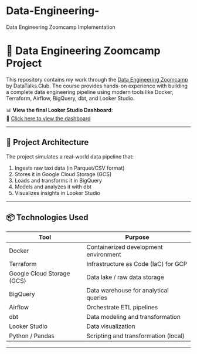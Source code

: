# Data-Engineering-
Data Engineering Zoomcamp Implementation 
# 🚀 Data Engineering Zoomcamp Project

This repository contains my work through the [Data Engineering Zoomcamp](https://github.com/DataTalksClub/data-engineering-zoomcamp) by DataTalks.Club. The course provides hands-on experience with building a complete data engineering pipeline using modern tools like Docker, Terraform, Airflow, BigQuery, dbt, and Looker Studio.

📊 **View the final Looker Studio Dashboard**:  
🔗 [Click here to view the dashboard](https://lookerstudio.google.com/s/iWYcZnIaW0I)

---

## 🧱 Project Architecture

The project simulates a real-world data pipeline that:

1. Ingests raw taxi data (in Parquet/CSV format)
2. Stores it in Google Cloud Storage (GCS)
3. Loads and transforms it in BigQuery
4. Models and analyzes it with dbt
5. Visualizes insights in Looker Studio

---

## 📦 Technologies Used

| Tool        | Purpose                                     |
|-------------|---------------------------------------------|
| Docker      | Containerized development environment       |
| Terraform   | Infrastructure as Code (IaC) for GCP         |
| Google Cloud Storage (GCS) | Data lake / raw data storage |
| BigQuery    | Data warehouse for analytical queries        |
| Airflow     | Orchestrate ETL pipelines                   |
| dbt         | Data modeling and transformation            |
| Looker Studio | Data visualization                        |
| Python / Pandas | Scripting and transformation (local)   |

---

